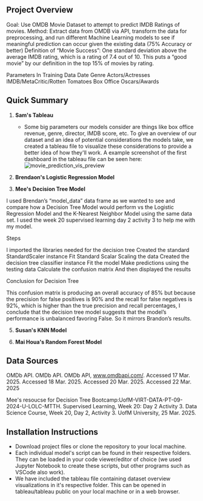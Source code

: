 ## Project Overview
Goal: Use OMDB Movie Dataset to attempt to predict IMDB Ratings of movies. 
Method: Extract data from OMDB via API, transform the data for preprocessing, and run different Machine Learning models to see if meaningful prediction can occur given the existing data (75% Accuracy or better)
Definition of “Movie Success”:  One standard deviation above the average IMDB rating, which is a rating of 7.4 out of 10. This puts a “good movie” by our definition in the top 15% of movies by rating. 


Parameters In Training Data
Date
Genre
Actors/Actresses
IMDB/MetaCritic/Rotten Tomatoes
Box Office
Oscars/Awards

## Quick Summary
1. **Sam's Tableau**
   * Some big parameters our models consider are things like box office revenue, genre, director, IMDB score, etc. To give an overview of our dataset and an idea of potential considerations the models take, we created a tableau file to visualize these considerations to provide a better idea of how they'll work. A example screenshot of the first dashboard in the tableau file can be seen here: ![movie_prediction_vis_preview](https://github.com/user-attachments/assets/a8f1495f-d959-4dbb-a0c6-54c1053f9f76)
2. **Brendaon's Logistic Regression Model**

3. **Mee's Decision Tree Model**

I used Brendan’s “model_data” data frame as we wanted to see and compare how a Decision Tree Model would perform vs the Logistic Regression Model and the K-Nearest Neighbor Model using the same data set. I used the week 20 supervised learning day 2 activity 3 to help me with my model.

Steps

I imported the libraries needed for the decision tree 
Created the standard StandardScaler instance
Fit Standard Scalar
Scaling the data
Created the decision tree classifier instance
Fit the model
Make predictions using the testing data
Calculate the confusion matrix
And then displayed the results

Conclusion for Decision Tree

This confusion matrix is producing an overall accuracy of 85% but because the precision for false positives is 90% and the recall for false negatives is 92%, which is higher than the true precision and recall percentages, I conclude that the decision tree model suggests that the model’s performance is unbalanced favoring False. So it mirrors Brandon’s results.


5. **Susan's KNN Model**

6. **Mai Houa's Random Forest Model**
   
## Data Sources
OMDb API. OMDb API. OMDb API, www.omdbapi.com/. Accessed 17 Mar. 2025. Accessed 18 Mar. 2025. Accessed 20 Mar. 2025. Accessed 22 Mar. 2025

Mee's resoucse for Decision Tree
Bootcamp:UofM-VIRT-DATA-PT-09-2024-U-LOLC-MTTH. Supervised Learning, Week 20: Day 2 Activity 3. Data Science Course, Week 20, Day 2, Activity 3. UofM University, 25 Mar. 2025.
## Installation Instructions
* Download project files or clone the repository to your local machine.
* Each individual model's script can be found in their respective folders. They can be loaded in your code viewer/editor of choice (we used Jupyter Notebook to create these scripts, but other programs such as VSCode also work).
* We have included the tableau file containing dataset overview visualizations in it's respective folder. This can be opened in tableau/tableau public on your local machine or in a web browser.
